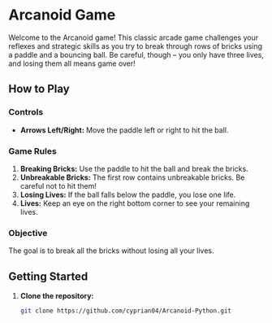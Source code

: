 # Arcanoid Game

Welcome to the Arcanoid game! This classic arcade game challenges your reflexes and strategic skills as you try to break through rows of bricks using a paddle and a bouncing ball. Be careful, though – you only have three lives, and losing them all means game over!

## How to Play

### Controls

- **Arrows Left/Right:** Move the paddle left or right to hit the ball.

### Game Rules

1. **Breaking Bricks:** Use the paddle to hit the ball and break the bricks.
2. **Unbreakable Bricks:** The first row contains unbreakable bricks. Be careful not to hit them!
3. **Losing Lives:** If the ball falls below the paddle, you lose one life.
4. **Lives:** Keep an eye on the right bottom corner to see your remaining lives.

### Objective

The goal is to break all the bricks without losing all your lives.

## Getting Started

1. **Clone the repository:**

   ```bash
   git clone https://github.com/cyprian04/Arcanoid-Python.git

